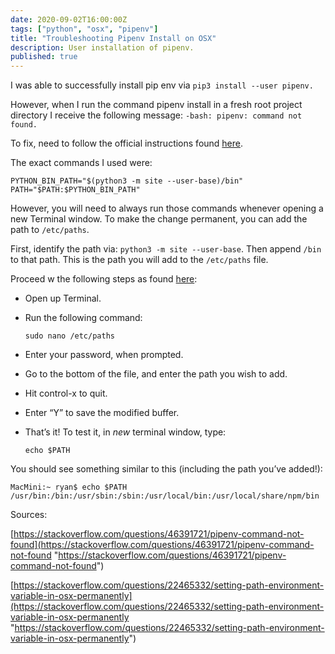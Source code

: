 ```yaml
---
date: 2020-09-02T16:00:00Z
tags: ["python", "osx", "pipenv"]
title: "Troubleshooting Pipenv Install on OSX"
description: User installation of pipenv.
published: true
---
```


I was able to successfully install pip env via `pip3 install --user pipenv.`

However, when I run the command pipenv install in a fresh root project directory I receive the following message: `-bash: pipenv: command not found.`

To fix, need to follow the official instructions found [here](https://pipenv.pypa.io/en/latest/install/#installing-pipenv).

The exact commands I used were:

    PYTHON_BIN_PATH="$(python3 -m site --user-base)/bin"
    PATH="$PATH:$PYTHON_BIN_PATH"

However, you will need to always run those commands whenever opening a new Terminal window. To make the change permanent, you can add the path to `/etc/paths`.

First, identify the path via: `python3 -m site --user-base`. Then append `/bin` to that path. This is the path you will add to the `/etc/paths` file.

Proceed w the following steps as found [here](https://www.architectryan.com/2012/10/02/add-to-the-path-on-mac-os-x-mountain-lion/#.Uydjga1dXDg):

- Open up Terminal.
- Run the following command:

      sudo nano /etc/paths

- Enter your password, when prompted.
- Go to the bottom of the file, and enter the path you wish to add.
- Hit control-x to quit.
- Enter “Y” to save the modified buffer.
- That’s it! To test it, in _new_ terminal window, type:

      echo $PATH

You should see something similar to this (including the path you’ve added!):

    MacMini:~ ryan$ echo $PATH
    /usr/bin:/bin:/usr/sbin:/sbin:/usr/local/bin:/usr/local/share/npm/bin

Sources:

[https://stackoverflow.com/questions/46391721/pipenv-command-not-found](https://stackoverflow.com/questions/46391721/pipenv-command-not-found "https://stackoverflow.com/questions/46391721/pipenv-command-not-found")

[https://stackoverflow.com/questions/22465332/setting-path-environment-variable-in-osx-permanently](https://stackoverflow.com/questions/22465332/setting-path-environment-variable-in-osx-permanently "https://stackoverflow.com/questions/22465332/setting-path-environment-variable-in-osx-permanently")
